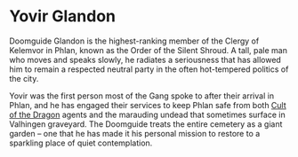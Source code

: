 # Yovir Glandon

Doomguide Glandon is the highest-ranking member of the Clergy of Kelemvor in Phlan, known as the Order of the Silent Shroud. A tall, pale man who moves and speaks slowly, he radiates a seriousness that has allowed him to remain a respected neutral party in the often hot-tempered politics of the city.

Yovir was the first person most of the Gang spoke to after their arrival in Phlan, and he has engaged their services to keep Phlan safe from both [Cult of the Dragon](../Factions/Cult%20of%20the%20Dragon.md) agents and the marauding undead that sometimes surface in Valhingen graveyard. The Doomguide treats the entire cemetery as a giant garden – one that he has made it his personal mission to restore to a sparkling place of quiet contemplation.